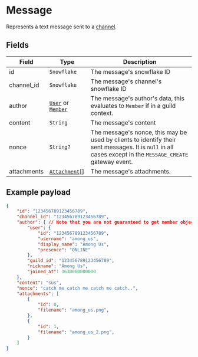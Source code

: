 # Message

Represents a text message sent to a [channel](channel.md).

## Fields

| Field | Type | Description |
| --- | --- | --- |
| id | `Snowflake` | The message's snowflake ID |
| channel_id | `Snowflake` | The message's channel's snowflake ID |
| author | [`User`](user.md) or [`Member`](member.md) | The message's author's data, this evaluates to `Member` if in a guild context. |
| content | `String` | The message's content |
| nonce | `String?` | The message's nonce, this may be used by clients to identify their sent messages. It is `null` in all cases except in the `MESSAGE_CREATE` gateway event. |
| attachments | [`Attachment`](attachment.md)[] | The message's attachments. |

## Example payload

```json
{
    "id": "123456789123456789",
    "channel_id": "123456789123456789",
    "author": { // Note that you are not guaranteed to get member objects here.
        "user": {
            "id": "123456789123456789",
            "username": "among_us",
            "display_name": "Among Us",
            "presence": "ONLINE"
        },
        "guild_id": "123456789123456789",
        "nickname": "Among Us",
        "joined_at": 1630000000000
    },
    "content": "sus",
    "nonce": "catch me catch me catch me catch..",
    "attachments": [
        {
            "id": 0,
            "filename": "among_us.png",
        },
        {
            "id": 1,
            "filename": "among_us_2.png",
        }
    ]
}
```
